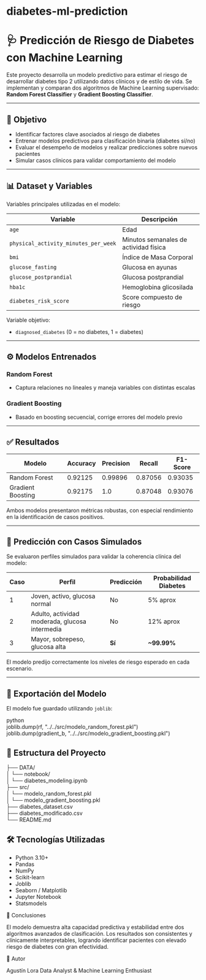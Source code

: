 # diabetes-ml-prediction

# 🩺 Predicción de Riesgo de Diabetes con Machine Learning

Este proyecto desarrolla un modelo predictivo para estimar el riesgo de desarrollar diabetes tipo 2 utilizando datos clínicos y de estilo de vida. Se implementan y comparan dos algoritmos de Machine Learning supervisado: **Random Forest Classifier** y **Gradient Boosting Classifier**.

---

## 🎯 Objetivo

- Identificar factores clave asociados al riesgo de diabetes  
- Entrenar modelos predictivos para clasificación binaria (diabetes sí/no)  
- Evaluar el desempeño de modelos y realizar predicciones sobre nuevos pacientes  
- Simular casos clínicos para validar comportamiento del modelo  

---

## 📊 Dataset y Variables

Variables principales utilizadas en el modelo:

| Variable | Descripción |
|---|---|
| `age` | Edad |
| `physical_activity_minutes_per_week` | Minutos semanales de actividad física |
| `bmi` | Índice de Masa Corporal |
| `glucose_fasting` | Glucosa en ayunas |
| `glucose_postprandial` | Glucosa postprandial |
| `hba1c` | Hemoglobina glicosilada |
| `diabetes_risk_score` | Score compuesto de riesgo |

Variable objetivo:
- `diagnosed_diabetes` (0 = no diabetes, 1 = diabetes)

---

## ⚙️ Modelos Entrenados

### Random Forest
- Captura relaciones no lineales y maneja variables con distintas escalas

### Gradient Boosting
- Basado en boosting secuencial, corrige errores del modelo previo

---

## ✅ Resultados

| Modelo | Accuracy | Precision | Recall | F1-Score |
|---|---|---|---|---|
| Random Forest | 0.92125 | 0.99896 | 0.87056 | 0.93035 |
| Gradient Boosting | 0.92175 | 1.0 | 0.87048 | 0.93076 |

Ambos modelos presentaron métricas robustas, con especial rendimiento en la identificación de casos positivos.

---

## 🧪 Predicción con Casos Simulados

Se evaluaron perfiles simulados para validar la coherencia clínica del modelo:

| Caso | Perfil | Predicción | Probabilidad Diabetes |
|---|---|---|---|
| 1 | Joven, activo, glucosa normal | No | 5% aprox |
| 2 | Adulto, actividad moderada, glucosa intermedia | No | 12% aprox |
| 3 | Mayor, sobrepeso, glucosa alta | **Sí** | **~99.99%** |

El modelo predijo correctamente los niveles de riesgo esperado en cada escenario.

---

## 💾 Exportación del Modelo

El modelo fue guardado utilizando `joblib`:<br>

python<br>
joblib.dump(rf, "../../src/modelo_random_forest.pkl")<br>
joblib.dump(gradient_b, "../../src/modelo_gradient_boosting.pkl")<br>


## 📁 Estructura del Proyecto

├── DATA/<br>
│ └── notebook/<br>
│ └── diabetes_modeling.ipynb<br>
├── src/<br>
│ └── modelo_random_forest.pkl<br>
│ └── modelo_gradient_boosting.pkl<br>
├── diabetes_dataset.csv<br>
├── diabetes_modificado.csv<br>
└── README.md<br>

## 🛠️ Tecnologías Utilizadas

- Python 3.10+
- Pandas
- NumPy
- Scikit-learn
- Joblib
- Seaborn / Matplotlib
- Jupyter Notebook
- Statsmodels

📌 Conclusiones

El modelo demuestra alta capacidad predictiva y estabilidad entre dos algoritmos avanzados de clasificación. Los resultados son consistentes y clínicamente interpretables, logrando identificar pacientes con elevado riesgo de diabetes con gran efectividad.

👤 Autor

Agustín Lora
Data Analyst & Machine Learning Enthusiast

